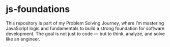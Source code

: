 # js-foundations
This repository is part of my Problem Solving Journey, where I’m mastering JavaScript logic and fundamentals to build a strong foundation for software development. The goal is not just to code — but to think, analyze, and solve like an engineer.
